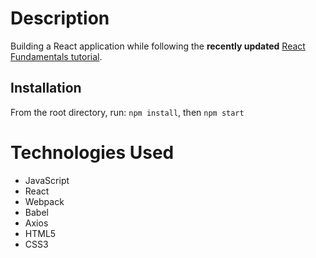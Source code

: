 # Description

Building a React application while following the **recently updated** [React Fundamentals tutorial](https://reacttraining.com/online).

## Installation

From the root directory, run:
`npm install`, then
`npm start`

# Technologies Used
  * JavaScript
  * React
  * Webpack
  * Babel
  * Axios
  * HTML5
  * CSS3
